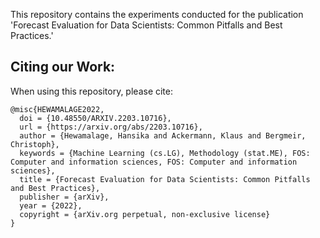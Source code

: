 This repository contains the experiments conducted for the publication 'Forecast Evaluation for Data Scientists: Common Pitfalls and Best Practices.'

## Citing our Work:

When using this repository, please cite:

```
@misc{HEWAMALAGE2022,
  doi = {10.48550/ARXIV.2203.10716},
  url = {https://arxiv.org/abs/2203.10716},
  author = {Hewamalage, Hansika and Ackermann, Klaus and Bergmeir, Christoph},
  keywords = {Machine Learning (cs.LG), Methodology (stat.ME), FOS: Computer and information sciences, FOS: Computer and information sciences},
  title = {Forecast Evaluation for Data Scientists: Common Pitfalls and Best Practices},
  publisher = {arXiv},
  year = {2022},
  copyright = {arXiv.org perpetual, non-exclusive license}
}
```
